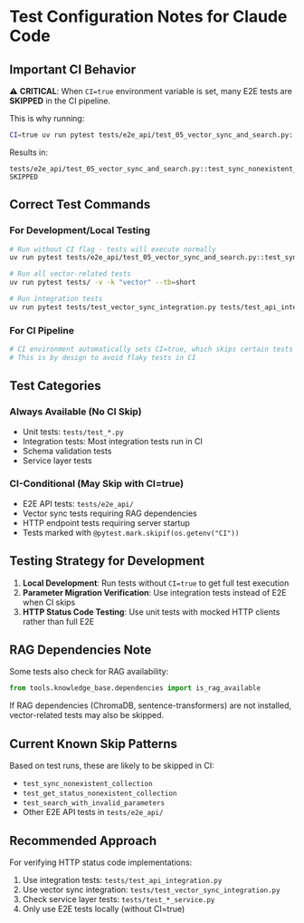 # Test Configuration Notes for Claude Code

## Important CI Behavior

⚠️ **CRITICAL**: When `CI=true` environment variable is set, many E2E tests are **SKIPPED** in the CI pipeline.

This is why running:
```bash
CI=true uv run pytest tests/e2e_api/test_05_vector_sync_and_search.py::test_sync_nonexistent_collection -v -s
```

Results in:
```
tests/e2e_api/test_05_vector_sync_and_search.py::test_sync_nonexistent_collection SKIPPED
```

## Correct Test Commands

### For Development/Local Testing
```bash
# Run without CI flag - tests will execute normally
uv run pytest tests/e2e_api/test_05_vector_sync_and_search.py::test_sync_nonexistent_collection -v -s

# Run all vector-related tests
uv run pytest tests/ -v -k "vector" --tb=short

# Run integration tests  
uv run pytest tests/test_vector_sync_integration.py tests/test_api_integration.py -v
```

### For CI Pipeline
```bash
# CI environment automatically sets CI=true, which skips certain tests
# This is by design to avoid flaky tests in CI
```

## Test Categories

### Always Available (No CI Skip)
- Unit tests: `tests/test_*.py` 
- Integration tests: Most integration tests run in CI
- Schema validation tests
- Service layer tests

### CI-Conditional (May Skip with CI=true)
- E2E API tests: `tests/e2e_api/`
- Vector sync tests requiring RAG dependencies
- HTTP endpoint tests requiring server startup
- Tests marked with `@pytest.mark.skipif(os.getenv("CI"))`

## Testing Strategy for Development

1. **Local Development**: Run tests without `CI=true` to get full test execution
2. **Parameter Migration Verification**: Use integration tests instead of E2E when CI skips
3. **HTTP Status Code Testing**: Use unit tests with mocked HTTP clients rather than full E2E

## RAG Dependencies Note

Some tests also check for RAG availability:
```python
from tools.knowledge_base.dependencies import is_rag_available
```

If RAG dependencies (ChromaDB, sentence-transformers) are not installed, vector-related tests may also be skipped.

## Current Known Skip Patterns

Based on test runs, these are likely to be skipped in CI:
- `test_sync_nonexistent_collection`
- `test_get_status_nonexistent_collection` 
- `test_search_with_invalid_parameters`
- Other E2E API tests in `tests/e2e_api/`

## Recommended Approach

For verifying HTTP status code implementations:
1. Use integration tests: `tests/test_api_integration.py`
2. Use vector sync integration: `tests/test_vector_sync_integration.py`
3. Check service layer tests: `tests/test_*_service.py`
4. Only use E2E tests locally (without CI=true)